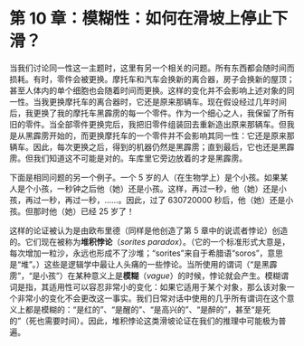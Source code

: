 # 第 10 章：模糊性：如何在滑坡上停止下滑？

当我们讨论同一性这一主题时，这里有另一个相关的问题。所有东西都会随时间而损耗。有时，零件会被更换。摩托车和汽车会换新的离合器，房子会换新的屋顶；甚至人体内的单个细胞也会随着时间而更换。这样的变化并不会影响上述对象的同一性。当我更换摩托车的离合器时，它还是原来那辆车。现在假设经过几年时间后，我更换了我的摩托车黑霹雳的每一个零件。作为一个细心之人，我保留了所有旧的零件。当全部零件更换完后，我把旧零件组装回去重新造出原来那辆车。但我是从黑霹雳开始的，而更换摩托车的一个零件并不会影响其同一性：它还是原来那辆车。因此，每次更换之后，得到的机器仍然是黑霹雳；直到最后，它也还是黑霹雳。但我们知道这不可能是对的。车库里它旁边放着的才是黑霹雳。

下面是相同问题的另一个例子。一个 5 岁的人（在生物学上）是个小孩。如果某人是个小孩，一秒钟之后他（她）还是小孩。这样，再过一秒，他（她）还是小孩，再过一秒，再过一秒，……。因此，过了 630720000 秒后，他（她）还是小孩。但那时他（她）已经 25 岁了！

这样的论证被认为是由欧布里德（同样是他创造了第 5 章中的说谎者悖论）创造的。它们现在被称为**堆积悖论**（_sorites paradox_）。（它的一个标准形式大意是，每次增加一粒沙，永远也形成不了沙堆；“sorites”来自于希腊语“soros”，意思是“堆”。）这些是逻辑学中最让人头痛的一些悖论。当所使用的谓词（“是黑霹雳”，“是小孩”）在某种意义上是**模糊**（_vague_）的时候，悖论就会产生。模糊谓词是指，其适用性可以容忍非常小的变化：如果它适用于某个对象，那么该对象一个非常小的变化不会更改这一事实。我们日常对话中使用的几乎所有谓词在这个意义上都是模糊的：“是红的”、“是醒的”、“是高兴的”、“是醉的”，甚至“是死的”（死也需要时间）。因此，堆积悖论这类滑坡论证在我们的推理中可能极为普遍。




